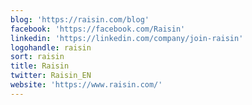 ```yaml
---
blog: 'https://raisin.com/blog'
facebook: 'https://facebook.com/Raisin'
linkedin: 'https://linkedin.com/company/join-raisin'
logohandle: raisin
sort: raisin
title: Raisin
twitter: Raisin_EN
website: 'https://www.raisin.com/'
---
```

